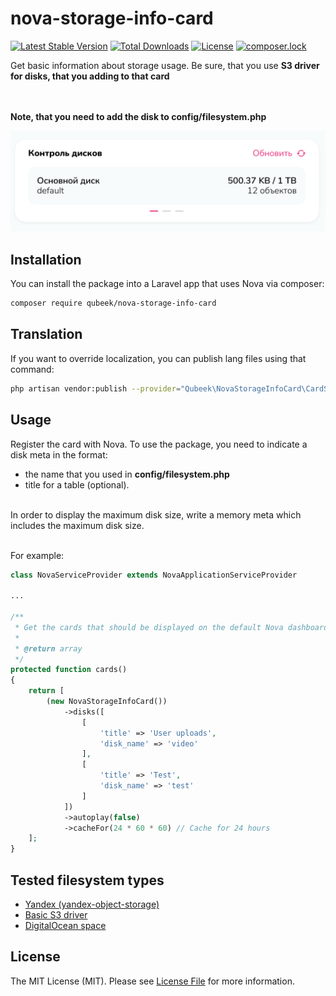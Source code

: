# nova-storage-info-card

[![Latest Stable Version](https://poser.pugx.org/qubeek/nova-storage-info-card/v/stable)](https://packagist.org/packages/qubeek/nova-storage-info-card)
[![Total Downloads](https://poser.pugx.org/qubeek/nova-storage-info-card/downloads)](https://packagist.org/packages/qubeek/nova-storage-info-card)
[![License](https://poser.pugx.org/qubeek/nova-storage-info-card/license)](https://packagist.org/packages/qubeek/nova-storage-info-card)
[![composer.lock](https://poser.pugx.org/qubeek/nova-storage-info-card/composerlock)](https://packagist.org/packages/qubeek/nova-storage-info-card)

Get basic information about storage usage. Be sure, that you use **S3 driver for disks, that you adding to that card**

\
\
**Note, that you need to add the disk to config/filesystem.php**

![alt text](screenshots/nova-card.png)

## Installation 

You can install the package into a Laravel app that uses Nova via composer:

```bash
composer require qubeek/nova-storage-info-card
```

## Translation

If you want to override localization, you can publish lang files using that command:

```bash
php artisan vendor:publish --provider="Qubeek\NovaStorageInfoCard\CardServiceProvider"
```

## Usage

Register the card with Nova. To use the package, you need to indicate a disk meta in the format: 

- the name that you used in **config/filesystem.php**
- title for a table (optional).


\
In order to display the maximum disk size, write a memory meta which includes the maximum disk size.

\
For example:
```php
class NovaServiceProvider extends NovaApplicationServiceProvider

...

/**
 * Get the cards that should be displayed on the default Nova dashboard.
 *
 * @return array
 */
protected function cards()
{
    return [
        (new NovaStorageInfoCard())
            ->disks([
                [
                    'title' => 'User uploads',
                    'disk_name' => 'video'
                ],
                [
                    'title' => 'Test',
                    'disk_name' => 'test'
                ]
            ])
            ->autoplay(false)
            ->cacheFor(24 * 60 * 60) // Cache for 24 hours
    ];
}
```

## Tested filesystem types

- [Yandex (yandex-object-storage)](https://github.com/fLipE23/yandex-object-storage)
- [Basic S3 driver](https://laravel.com/docs/7.x/filesystem)
- [DigitalOcean space](https://www.digitalocean.com/products/spaces/)


## License

The MIT License (MIT). Please see [License File](LICENSE) for more information.
